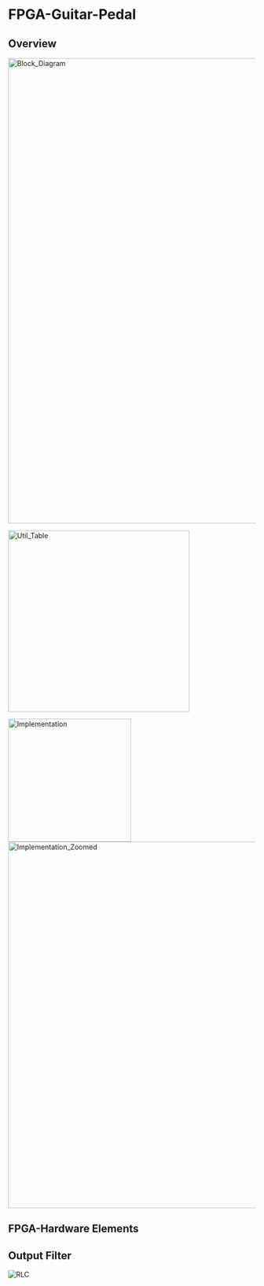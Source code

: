 # FPGA-Guitar-Pedal

## Overview
<img width="946" alt="Block_Diagram" src="https://github.com/user-attachments/assets/b4ca7007-7b71-4baf-a603-c80d8bbab488" /></b>


<img width="369" alt="Util_Table" src="https://github.com/user-attachments/assets/84336e1d-2f6e-4b8b-b163-bf8f7d79fd34" /></b>

<img width="250" alt="Implementation" src="https://github.com/user-attachments/assets/3b4e1393-5df9-49ab-bf73-d0aca10eed9d" />
<img width="745" alt="Implementation_Zoomed" src="https://github.com/user-attachments/assets/b7a20170-eaa3-4db0-8851-50d0aa76e588" /></b>


## FPGA-Hardware Elements

## Output Filter
![RLC](https://github.com/user-attachments/assets/229f0308-e1e9-42ca-861c-0bce56ff7b43)
